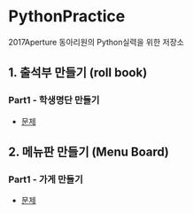 # PythonPractice
2017Aperture 동아리원의 Python실력을 위한 저장소
## 1. 출석부 만들기 (roll book)
### Part1 - 학생명단 만들기
- [문제](https://github.com/Aperturedimigo/PythonPractice/blob/master/Roll%20Book/Roll%20Book%20Part%2001.md)
## 2. 메뉴판 만들기 (Menu Board)
### Part1 - 가게 만들기
- [문제](https://github.com/Aperturedimigo/PythonPractice/blob/master/Menu%20Board/Menu%20Board%20Part%2001.md)
